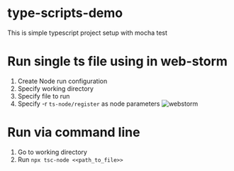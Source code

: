 # type-scripts-demo
This is simple typescript project setup with mocha test

# Run single ts file using in web-storm
1) Create Node run configuration
2) Specify working directory
3) Specify file to run
4) Specify -r `ts-node/register` as node parameters 
![webstorm](https://github.com/yadavsudhir405/type-script-demo/blob/master/web-storm.png?raw=true)

# Run via command line
1) Go to working directory
2) Run `npx tsc-node <<path_to_file>>`
